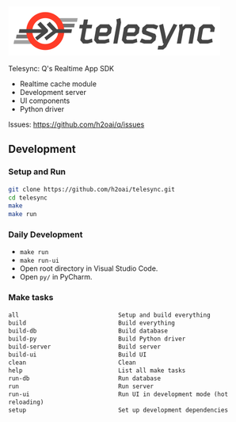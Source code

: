 
![telesync](assets/telesync.png)

Telesync: Q's Realtime App SDK

- Realtime cache module
- Development server
- UI components
- Python driver

Issues: https://github.com/h2oai/q/issues

## Development

### Setup and Run

```sh
git clone https://github.com/h2oai/telesync.git
cd telesync
make
make run
```

### Daily Development

- `make run`
- `make run-ui`
- Open root directory in Visual Studio Code.
- Open `py/` in PyCharm.

### Make tasks

```
all                            Setup and build everything
build                          Build everything
build-db                       Build database
build-py                       Build Python driver
build-server                   Build server
build-ui                       Build UI
clean                          Clean
help                           List all make tasks
run-db                         Run database
run                            Run server
run-ui                         Run UI in development mode (hot reloading)
setup                          Set up development dependencies
```